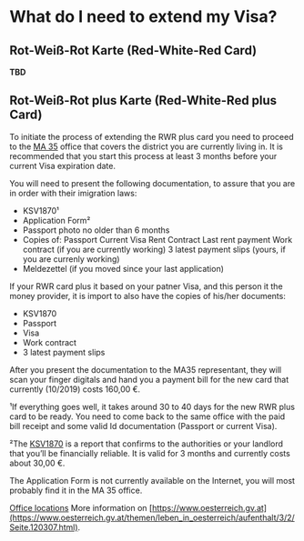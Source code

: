 # What do I need to extend my Visa?

## Rot-Weiß-Rot Karte (Red-White-Red Card)
**TBD**

## Rot-Weiß-Rot plus Karte (Red-White-Red plus Card)
To initiate the process of extending the RWR plus card you need to proceed to the [MA 35](https://www.wien.gv.at/kontakte/ma35/) office that covers the district you are currently living in. It is recommended that you start this process at least 3 months before your current Visa expiration date.

You will need to present the following documentation, to assure that you are in order with their imigration laws:

- KSV1870¹
- Application Form²
- Passport photo no older than 6 months
- Copies of: 
	Passport
	Current Visa
	Rent Contract
	Last rent payment
	Work contract (if you are currently working)
    3 latest payment slips (yours, if you are currenly working)
- Meldezettel (if you moved since your last application)

 If your RWR card plus it based on your patner Visa, and this person it the money provider, it is import to also have the copies of his/her documents:
 - KSV1870
 - Passport
 - Visa
 - Work contract
 - 3 latest payment slips

After you present the documentation to the MA35 representant, they will scan your finger digitals and hand you a payment bill for the new card that currently (10/2019) costs 160,00 €.

¹If everything goes well, it takes around 30 to 40 days for the new RWR plus card to be ready. You need to come back to the same office with the paid bill receipt and some valid Id documentation (Passport or current Visa).

²The [KSV1870](https://www.ksv.at/en) is a report that confirms to the authorities or your landlord that you’ll be financially reliable. It is valid for 3 months and currently costs about 30,00 €.

The Application Form is not currently available on the Internet, you will most probably find it in the MA 35 office.

[Office locations](https://www.wien.gv.at/english/administration/civilstatus/pdf/office-locations-immigration.pdf)
More information on [https://www.oesterreich.gv.at](https://www.oesterreich.gv.at/themen/leben_in_oesterreich/aufenthalt/3/2/Seite.120307.html).
